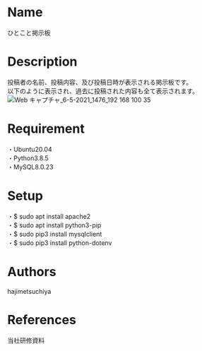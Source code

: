 # Name
ひとこと掲示板

# Description
投稿者の名前、投稿内容、及び投稿日時が表示される掲示板です。  
以下のように表示され、過去に投稿された内容も全て表示されます。
![Web キャプチャ_6-5-2021_1476_192 168 100 35](https://user-images.githubusercontent.com/83744243/117248868-9d684980-ae7b-11eb-8191-3f013b06b18b.jpeg)

# Requirement
・Ubuntu20.04  
・Python3.8.5  
・MySQL8.0.23  

# Setup
・$ sudo apt install apache2  
・$ sudo apt install python3-pip    
・$ sudo pip3 install mysqlclient  
・$ sudo pip3 install python-dotenv  

# Authors
hajimetsuchiya

# References
当社研修資料
